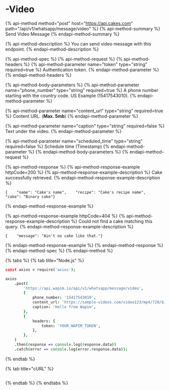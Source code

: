 # -Video

{% api-method method="post" host="https://api.cakes.com" path="/api/v1/whatsapp/message/video" %}
{% api-method-summary %}
Send Video Message
{% endapi-method-summary %}

{% api-method-description %}
You can send video message with this endpoint.
{% endapi-method-description %}

{% api-method-spec %}
{% api-method-request %}
{% api-method-headers %}
{% api-method-parameter name="token" type="string" required=true %}
Authentication token.
{% endapi-method-parameter %}
{% endapi-method-headers %}

{% api-method-body-parameters %}
{% api-method-parameter name="phone\_number" type="string" required=true %}
A phone number starting with the country code. US Example \(15417543010\).
{% endapi-method-parameter %}

{% api-method-parameter name="content\_url" type="string" required=true %}
Content URL. \(**Max. 5mb**\)
{% endapi-method-parameter %}

{% api-method-parameter name="caption" type="string" required=false %}
Text under the video.
{% endapi-method-parameter %}

{% api-method-parameter name="scheduled\_time" type="string" required=false %}
Schedule time \(Timestamp\)
{% endapi-method-parameter %}
{% endapi-method-body-parameters %}
{% endapi-method-request %}

{% api-method-response %}
{% api-method-response-example httpCode=200 %}
{% api-method-response-example-description %}
Cake successfully retrieved.
{% endapi-method-response-example-description %}

```text
{    "name": "Cake's name",    "recipe": "Cake's recipe name",    "cake": "Binary cake"}
```
{% endapi-method-response-example %}

{% api-method-response-example httpCode=404 %}
{% api-method-response-example-description %}
Could not find a cake matching this query.
{% endapi-method-response-example-description %}

```text
{    "message": "Ain't no cake like that."}
```
{% endapi-method-response-example %}
{% endapi-method-response %}
{% endapi-method-spec %}
{% endapi-method %}

{% tabs %}
{% tab title="Node.js" %}
```coffeescript
const axios = require('axios');

axios
	.post(
		'https://api.wapim.io/api/v1/whatsapp/message/video',
		{
			phone_number: '15417543010',
			content_url: 'https://sample-videos.com/video123/mp4/720/big_buck_bunny_720p_1mb.mp4',
			caption: 'Hello from Wapim',
		},
		{
			headers: {
				token: 'YOUR_WAPIM_TOKEN',
			},
		},
	)
	.then(response => console.log(response.data))
	.catch(error => console.log(error.response.data));

```
{% endtab %}

{% tab title="cURL" %}
```bash

```
{% endtab %}
{% endtabs %}

